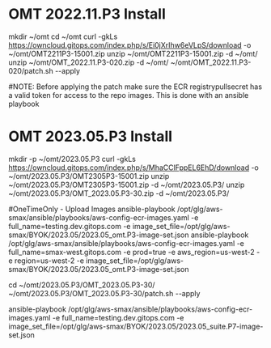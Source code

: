 # OMT 2022.11.P3 Install
mkdir ~/omt
cd ~/omt
curl -gkLs https://owncloud.gitops.com/index.php/s/Ei0jXrIhw6eVLpS/download -o ~/omt/OMT2211P3-15001.zip
unzip ~/omt/OMT2211P3-15001.zip -d ~/omt/
unzip ~/omt/OMT_2022.11.P3-020.zip -d ~/omt/
~/omt/OMT_2022.11.P3-020/patch.sh --apply

#NOTE: Before applying the patch make sure the ECR registrypullsecret has a valid token for access to the repo images.  This is done with an ansible playbook

# OMT 2023.05.P3 Install
mkdir -p ~/omt/2023.05.P3
curl -gkLs https://owncloud.gitops.com/index.php/s/MhaCClFppEL6EhD/download -o ~/omt/2023.05.P3/OMT2305P3-15001.zip
unzip ~/omt/2023.05.P3/OMT2305P3-15001.zip -d ~/omt/2023.05.P3/
unzip ~/omt/2023.05.P3/OMT_2023.05.P3-30.zip -d ~/omt/2023.05.P3/

#OneTimeOnly - Upload Images
ansible-playbook /opt/glg/aws-smax/ansible/playbooks/aws-config-ecr-images.yaml -e full_name=testing.dev.gitops.com -e image_set_file=/opt/glg/aws-smax/BYOK/2023.05/2023.05_omt.P3-image-set.json
ansible-playbook /opt/glg/aws-smax/ansible/playbooks/aws-config-ecr-images.yaml -e full_name=smax-west.gitops.com -e prod=true -e aws_region=us-west-2 -e region=us-west-2 -e image_set_file=/opt/glg/aws-smax/BYOK/2023.05/2023.05_omt.P3-image-set.json

cd ~/omt/2023.05.P3/OMT_2023.05.P3-30/
~/omt/2023.05.P3/OMT_2023.05.P3-30/patch.sh --apply


ansible-playbook /opt/glg/aws-smax/ansible/playbooks/aws-config-ecr-images.yaml -e full_name=testing.dev.gitops.com -e image_set_file=/opt/glg/aws-smax/BYOK/2023.05/2023.05_suite.P7-image-set.json
